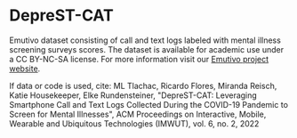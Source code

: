 # DepreST-CAT
Emutivo dataset consisting of call and text logs labeled with mental illness screening surveys scores. The dataset is available for academic use under a CC BY-NC-SA license. For more information visit our [Emutivo project website](https://emutivo.wpi.edu/index.php/data/). 

If data or code is used, cite:
ML Tlachac, Ricardo Flores, Miranda Reisch, Katie Housekeeper, Elke Rundensteiner, "DepreST-CAT: Leveraging Smartphone Call and Text Logs Collected During the COVID-19 Pandemic to Screen for Mental Illnesses", ACM Proceedings on Interactive, Mobile, Wearable and Ubiquitous Technologies (IMWUT), vol. 6, no. 2, 2022
